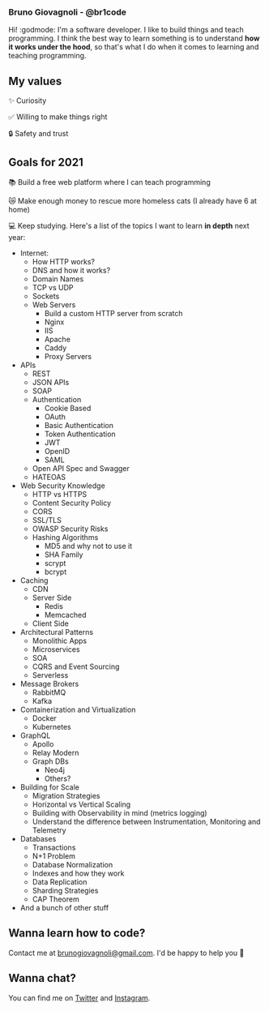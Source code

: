 ### Bruno Giovagnoli - @br1code 

Hi! :godmode:  I'm a software developer. I like to build things and teach programming.
I think the best way to learn something is to understand **how it works under the hood**, so that's what I do when it comes to learning and teaching programming.

## My values
:sparkles: Curiosity<br>

:white_check_mark: Willing to make things right<br>

:lock: Safety and trust

## Goals for 2021
:books: Build a free web platform where I can teach programming<br>

:crying_cat_face: Make enough money to rescue more homeless cats (I already have 6 at home)<br>

:computer: Keep studying. Here's a list of the topics I want to learn **in depth** next year:
- Internet:
  - How HTTP works?
  - DNS and how it works?
  - Domain Names
  - TCP vs UDP
  - Sockets
  - Web Servers
    - Build a custom HTTP server from scratch
    - Nginx
    - IIS
    - Apache
    - Caddy
    - Proxy Servers
- APIs
  - REST
  - JSON APIs
  - SOAP
  - Authentication
    - Cookie Based
    - OAuth
    - Basic Authentication
    - Token Authentication
    - JWT
    - OpenID
    - SAML
  - Open API Spec and Swagger
  - HATEOAS
- Web Security Knowledge
  - HTTP vs HTTPS
  - Content Security Policy
  - CORS
  - SSL/TLS
  - OWASP Security Risks
  - Hashing Algorithms
    - MD5 and why not to use it
    - SHA Family
    - scrypt
    - bcrypt
- Caching
  - CDN
  - Server Side
    - Redis
    - Memcached
  - Client Side
- Architectural Patterns
  - Monolithic Apps
  - Microservices
  - SOA
  - CQRS and Event Sourcing
  - Serverless
- Message Brokers
  - RabbitMQ
  - Kafka
- Containerization and Virtualization
  - Docker
  - Kubernetes
- GraphQL
  - Apollo
  - Relay Modern
  - Graph DBs
    - Neo4j
    - Others?
- Building for Scale
  - Migration Strategies
  - Horizontal vs Vertical Scaling
  - Building with Observability in mind (metrics logging)
  - Understand the difference between Instrumentation, Monitoring and Telemetry
- Databases
  - Transactions
  - N+1 Problem
  - Database Normalization
  - Indexes and how they work
  - Data Replication
  - Sharding Strategies
  - CAP Theorem
- And a bunch of other stuff

## Wanna learn how to code?
Contact me at brunogiovagnoli@gmail.com. I'd be happy to help you :metal:

## Wanna chat?
You can find me on [Twitter](https://twitter.com/br1code) and [Instagram](https://www.instagram.com/br1code).

<!--
**br1code/br1code** is a ✨ _special_ ✨ repository because its `README.md` (this file) appears on your GitHub profile.

Here are some ideas to get you started:

- 🔭 I’m currently working on ...
- 🌱 I’m currently learning ...
- 👯 I’m looking to collaborate on ...
- 🤔 I’m looking for help with ...
- 💬 Ask me about ...
- 📫 How to reach me: ...
- 😄 Pronouns: ...
- ⚡ Fun fact: ...
-->
